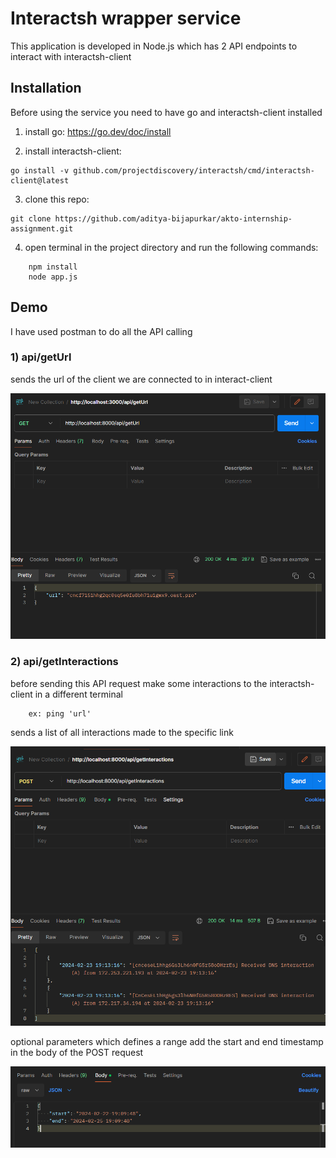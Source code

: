 # Interactsh wrapper service

This application is developed in Node.js which has 2 API endpoints to interact with interactsh-client


## Installation

Before using the service you need to have go and interactsh-client installed

1) install go:  https://go.dev/doc/install

2) install interactsh-client: 
```
go install -v github.com/projectdiscovery/interactsh/cmd/interactsh-client@latest
```
3) clone this repo: 
```
git clone https://github.com/aditya-bijapurkar/akto-internship-assignment.git
```
4) open terminal in the project directory and run the following commands:
```
    npm install
    node app.js
```

## Demo

I have used postman to do all the API calling

### 1) api/getUrl
sends the url of the client we are connected to in interact-client

![getUrl](images/get.png)


### 2) api/getInteractions

before sending this API request make some interactions to the interactsh-client in a different terminal

``` 
    ex: ping 'url'
```

sends a list of all interactions made to the specific link

![getInteractions](images/post.png)

optional parameters which defines a range 
add the start and end timestamp in the body of the POST request

![body](images/body.png)

